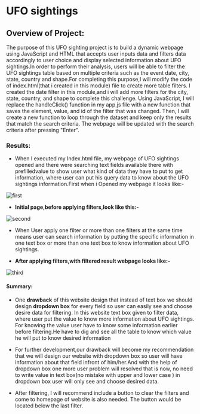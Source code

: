 # UFO sightings
## Overview of Project:
The purpose of this UFO sighting project is to build a dynamic webpage using JavaScript and HTML that accepts user inputs data and filters data accordingly to user choice and  display selected information about UFO sightings.In order to perform their analysis, users will be able to filter the UFO sightings table based on multiple criteria such as the event date, city, state, country and shape.For completing this purpose,I will modify the code of index.html(that i created in this module) file to create more table filters. I created the date filter in this module,and i will add more filters for the city, state, country, and shape to complete this challenge. Using JavaScript, I will replace the handleClick() function in my app.js file with a new function that saves the element, value, and id of the filter that was changed. Then, I will create a new function to loop through the dataset and keep only the results that match the search criteria. The webpage will be updated with the search criteria after pressing "Enter".


### Results:
* When I executed my Index.html file, my webpage of UFO sightings opened and there were searching text fields available there with prefilledvalue to show user what kind of data they have to put to get information, where user can put his query data to know about the UFO sightings information.First when i Opened my webpage it looks like:-

![first](https://user-images.githubusercontent.com/90277142/143798573-7100b743-3109-406f-a81d-b67125512093.png)

* **Initial page,before applying filters,look like this:-**

![second](https://user-images.githubusercontent.com/90277142/143801006-c48053df-959f-4f1c-9624-0c483f4a4819.png)

* When User apply one filter or more than one filters at the same time means user can search information by putting the specific information in one text box or more than one text   box to know information about UFO sightings.

* **After applying filters,with filtered result webpage looks like:-**

![third](https://user-images.githubusercontent.com/90277142/143802044-ae9cc087-8669-4859-8439-79c71803b1ae.png)

#### Summary:
* One **drawback** of this website design that instead of text box we should design **dropdown box** for every field so user can easily see and choose desire data for filtering. In this website text box given to filter data, where user put the value to know more information about UFO sightings. For knowing the value user have to know some information earlier before filtering.He have to dig and see all the table to know which value he will put to know desired information

* For further development,our drawback will become my recommendation that we will design our website with dropdown box so user will have information about that field infront of him/her.And with the help of dropdown box one more user problem will resolved that is now, no need to write value in text box(no mistake with upper and lower case ) in dropdown box user will only see and choose desired data.

* After filtering, I will recommend include a button to clear the filters and come to homepage of website is also needed. The button would be located below the last filter.
